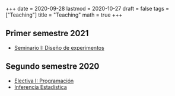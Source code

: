 +++
date      = 2020-09-28
lastmod   = 2020-10-27
draft     = false
tags      = ["Teaching"]
title     = "Teaching"
math      = true
+++

## Primer semestre 2021
* [Seminario I: Diseño de experimentos](https://alexrojas.netlify.app/post/QuimSem)


## Segundo semestre 2020
* [Electiva I: Programación](https://alexrojas.netlify.app/post/Prog/)
* [Inferencía Estadística](https://alexrojas.netlify.app/post/ie/)


